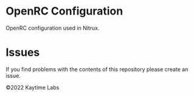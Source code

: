 # OpenRC Configuration

OpenRC configuration used in Nitrux.

# Issues

If you find problems with the contents of this repository please create an issue.

©2022 Kaytime Labs
